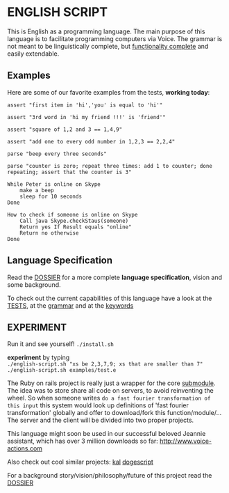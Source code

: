 # ENGLISH SCRIPT

This is English as a programming language.
The main purpose of this language is to facilitate programming computers via Voice.
The grammar is not meant to be linguistically complete, but [functionality complete](https://en.wikipedia.org/wiki/Functional_completeness) and easily extendable.

Examples
--------
Here are some of our favorite examples from the tests, **working today**:                      

`assert "first item in 'hi','you' is equal to 'hi'"`

`assert "3rd word in 'hi my friend !!!' is 'friend'"`

`assert "square of 1,2 and 3 == 1,4,9"`

`assert "add one to every odd number in 1,2,3 == 2,2,4"`

`parse "beep every three seconds"`

`parse "counter is zero; repeat three times: add 1 to counter; done repeating; assert that the counter is 3"`


```
While Peter is online on Skype
	make a beep
	sleep for 10 seconds
Done
```

```
How to check if someone is online on Skype
	Call java Skype.checkStaus(someone)
	Return yes If Result equals "online"
	Return no otherwise
Done
```

Language Specification
----------------------
Read the [DOSSIER](https://github.com/pannous/natural-english-script/tree/master/DOSSIER.md) for a more complete **language specification**, vision and some background.

To check out the current capabilities of this language have a look at the [TESTS](https://github.com/pannous/natural-english-script/tree/master/test/unit), at the [grammar](https://github.com/pannous/natural-english-script/blob/master/lib/english-script/english-parser.rb) and at the
[keywords](https://github.com/pannous/natural-english-script/blob/master/lib/english-script/english-tokens.rb)

EXPERIMENT
----------
Run it and see yourself!
`./install.sh`	
	
**experiment** by typing  
`./english-script.sh "xs be 2,3,7,9; xs that are smaller than 7"`  
`./english-script.sh examples/test.e`

The Ruby on rails project is really just a wrapper for the core [submodule](https://github.com/pannous/natural-english-script/tree/master/lib/english-script). The idea was to store share all code on servers, to avoid reinventing the wheel. So when someone writes `do a fast fourier transformation of this input` this system would look up definitions of 'fast fourier transformation' globally and offer to download/fork this function/module/... The server and the client will be divided into two proper projects.

This language might soon be used in our successful beloved Jeannie assistant, which has over 3 million downloads so far:
http://www.voice-actions.com

Also check out cool similar projects:
[kal](https://github.com/rzimmerman/kal)
[dogescript](https://github.com/remixz/dogescript)

For a background story/vision/philosophy/future of this project read the [DOSSIER](https://github.com/pannous/natural-english-script/tree/master/DOSSIER.md)

